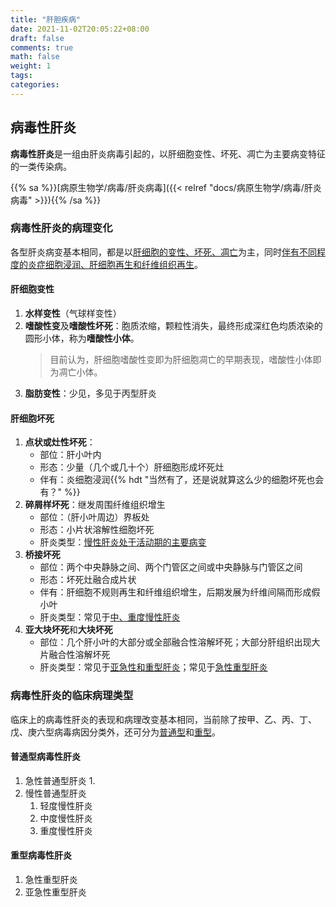 ```yaml
---
title: "肝胆疾病"
date: 2021-11-02T20:05:22+08:00
draft: false
comments: true
math: false
weight: 1
tags:
categories:
---
```


## 病毒性肝炎

**病毒性肝炎**是一组由肝炎病毒引起的，以肝细胞变性、坏死、凋亡为主要病变特征的一类传染病。

{{% sa %}}[病原生物学/病毒/肝炎病毒]({{< relref "docs/病原生物学/病毒/肝炎病毒" >}}){{% /sa %}}

### 病毒性肝炎的病理变化

各型肝炎病变基本相同，都是以<ins>肝细胞的[变性](#肝细胞变性)、[坏死](#肝细胞坏死)、[凋亡](#肝细胞凋亡)</ins>为主，同时<ins>伴有不同程度的炎症细胞浸润、肝细胞再生和纤维组织再生</ins>。

#### 肝细胞变性

1. **水样变性**（气球样变性）
2. **嗜酸性变**及**嗜酸性坏死**：胞质浓缩，颗粒性消失，最终形成深红色均质浓染的圆形小体，称为**嗜酸性小体**。
    > 目前认为，肝细胞嗜酸性变即为肝细胞凋亡的早期表现，嗜酸性小体即为凋亡小体。
3. **脂肪变性**：少见，多见于丙型肝炎

#### 肝细胞坏死

1. **点状或灶性坏死**：
    - 部位：肝小叶内
    - 形态：少量（几个或几十个）肝细胞形成坏死灶
    - 伴有：炎细胞浸润{{% hdt "当然有了，还是说就算这么少的细胞坏死也会有？" %}}
2. **碎屑样坏死**：继发周围纤维组织增生
    - 部位：（肝小叶周边）界板处
    - 形态：小片状溶解性细胞坏死
    - 肝炎类型：<ins>[慢性肝炎](#普通型病毒性肝炎)处于活动期的主要病变</ins>
3. **桥接坏死**
    - 部位：两个中央静脉之间、两个门管区之间或中央静脉与门管区之间
    - 形态：坏死灶融合成片状
    - 伴有：肝细胞不规则再生和纤维组织增生，后期发展为纤维间隔而形成假小叶
    - 肝炎类型：常见于[中、重度慢性肝炎](#普通型病毒性肝炎)
4. **亚大块坏死**和**大块坏死**
    - 部位：几个肝小叶的大部分或全部融合性溶解坏死；大部分肝组织出现大片融合性溶解坏死
    - 肝炎类型：常见于[亚急性和重型肝炎](#重型病毒性肝炎)；常见于[急性重型肝炎](#重型病毒性肝炎)

### 病毒性肝炎的临床病理类型

临床上的病毒性肝炎的表现和病理改变基本相同，当前除了按甲、乙、丙、丁、戊、庚六型病毒病因分类外，还可分为[普通型](#普通型病毒性肝炎)和[重型](#重型病毒性肝炎)。

#### 普通型病毒性肝炎

1. 急性普通型肝炎
    1. 
2. 慢性普通型肝炎
    1. 轻度慢性肝炎
    2. 中度慢性肝炎
    3. 重度慢性肝炎

#### 重型病毒性肝炎

1. 急性重型肝炎
2. 亚急性重型肝炎
